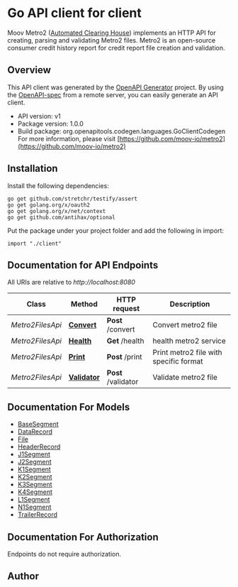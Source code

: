 # Go API client for client

Moov Metro2 ([Automated Clearing House](https://en.wikipedia.org/wiki/Automated_Clearing_House)) implements an HTTP API for creating, parsing and validating Metro2 files. Metro2 is an open-source consumer credit history report for credit report file creation and validation.

## Overview
This API client was generated by the [OpenAPI Generator](https://openapi-generator.tech) project.  By using the [OpenAPI-spec](https://www.openapis.org/) from a remote server, you can easily generate an API client.

- API version: v1
- Package version: 1.0.0
- Build package: org.openapitools.codegen.languages.GoClientCodegen
For more information, please visit [https://github.com/moov-io/metro2](https://github.com/moov-io/metro2)

## Installation

Install the following dependencies:

```shell
go get github.com/stretchr/testify/assert
go get golang.org/x/oauth2
go get golang.org/x/net/context
go get github.com/antihax/optional
```

Put the package under your project folder and add the following in import:

```golang
import "./client"
```

## Documentation for API Endpoints

All URIs are relative to *http://localhost:8080*

Class | Method | HTTP request | Description
------------ | ------------- | ------------- | -------------
*Metro2FilesApi* | [**Convert**](docs/Metro2FilesApi.md#convert) | **Post** /convert | Convert metro2 file
*Metro2FilesApi* | [**Health**](docs/Metro2FilesApi.md#health) | **Get** /health | health metro2 service
*Metro2FilesApi* | [**Print**](docs/Metro2FilesApi.md#print) | **Post** /print | Print metro2 file with specific format
*Metro2FilesApi* | [**Validator**](docs/Metro2FilesApi.md#validator) | **Post** /validator | Validate metro2 file


## Documentation For Models

 - [BaseSegment](docs/BaseSegment.md)
 - [DataRecord](docs/DataRecord.md)
 - [File](docs/File.md)
 - [HeaderRecord](docs/HeaderRecord.md)
 - [J1Segment](docs/J1Segment.md)
 - [J2Segment](docs/J2Segment.md)
 - [K1Segment](docs/K1Segment.md)
 - [K2Segment](docs/K2Segment.md)
 - [K3Segment](docs/K3Segment.md)
 - [K4Segment](docs/K4Segment.md)
 - [L1Segment](docs/L1Segment.md)
 - [N1Segment](docs/N1Segment.md)
 - [TrailerRecord](docs/TrailerRecord.md)


## Documentation For Authorization

 Endpoints do not require authorization.


## Author



